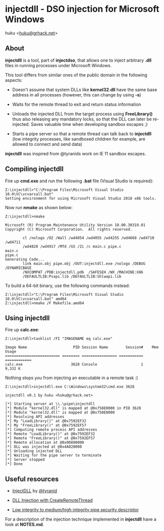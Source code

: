 # injectdll - DSO injection for Microsoft Windows

huku &lt;[huku@grhack.net](mailto:huku@grhack.net)&gt;


## About

**injectdll** is a tool, part of **injectdso**, that allows one to inject
arbitrary **.dll** files in running processes under Microsoft Windows.

This tool differs from similar ones of the public domain in the following 
aspects:

  * Doesn't assume that system DLLs like **kernel32.dll** have the same base
  address in all processes (however, this can change by using **-s**)

  * Waits for the remote thread to exit and return status information

  * Unloads the injected DLL from the target process using **FreeLibrary()** 
  thus also releasing any mandatory locks, so that the DLL can later be 
  re-injected. Saves valuable time when developing sandbox escapes ;)

  * Starts a pipe server so that a remote thread can talk back to **injectdll**
  (low integrity processes, like sandboxed children for example, are allowed to
  connect and send data)

**injectdll** was inspired from @tyranids work on IE 11 sandbox escapes.


## Compiling injectdll

Fire up **cmd.exe** and run the following **.bat** file (Visual Studio is
required):

```
Z:\injectdll>"C:\Program Files\Microsoft Visual Studio 10.0\VC\vcvarsall.bat"
Setting environment for using Microsoft Visual Studio 2010 x86 tools.
```

Now run **nmake** as shown below:

```
Z:\injectdll>nmake

Microsoft (R) Program Maintenance Utility Version 10.00.30319.01
Copyright (C) Microsoft Corporation.  All rights reserved.

        cl /nologo /O2 /Wall /wd4054 /wd4055 /wd4255 /wd4668 /wd4710 /wd4711 
        /wd4820 /wd4917 /MTd /GS /Zi /c main.c pipe.c
main.c
pipe.c
Generating Code...
        link main.obj pipe.obj /OUT:injectdll.exe /nologo /DEBUG /DYNAMICBASE 
        /NXCOMPAT /PDB:injectdll.pdb  /SAFESEH /WX /MACHINE:X86 
        /DEFAULTLIB:Psapi.lib /DEFAULTLIB:Shlwapi.lib
```

To build a 64-bit binary, use the following commands instead:

```
Z:\injectdll>"C:\Program Files\Microsoft Visual Studio 10.0\VC\vcvarsall.bat" amd64
Z:\injectdll>nmake /F Makefile.amd64
```


## Using injectdll

Fire up **calc.exe**:

```
Z:\injectdll>tasklist /FI "IMAGENAME eq calc.exe"

Image Name                     PID Session Name        Session#    Mem Usage
========================= ======== ================ =========== ============
calc.exe                      3628 Console                    1      9,332 K
```

Nothing stops you from injecting an executable in a remote task :)

```
Z:\injectdll>injectdll.exe C:\Windows\system32\cmd.exe 3628

injectdll v0.1 by huku <huku@grhack.net>

[*] Starting server at \\.\pipe\injectdll
[*] Module "kernel32.dll" is mapped at @0x758E0000 in PID 3628
[*] Module "kernel32.dll" is mapped at @0x758E0000
[*] Resolving API addresses
[*] My "LoadLibrary()" at @0x7592EF32
[*] My "FreeLibrary()" at @0x7592EF57
[*] Computing remote process API addresses
[*] Remote "LoadLibrary()" at @0x7592EF32
[*] Remote "FreeLibrary()" at @0x7592EF57
[*] Remote allocation at @0x00A90000
[*] DLL was injected at @0x4A020000
[*] Unloading injected DLL
[*] Waiting for the pipe server to terminate
[*] Server stopped
[*] Done
```


## Useful resources

  * [InjectDLL](https://github.com/tyranid/IE11SandboxEscapes/tree/master/InjectDll) 
  by [@tyranid](https://github.com/tyranid)

  * [DLL Injection with CreateRemoteThread](http://stackoverflow.com/questions/22750112/dll-injection-with-createremotethread)

  * [Low integrity to medium/high integrity pipe security descriptor](http://stackoverflow.com/questions/9589141/low-integrity-to-medium-high-integrity-pipe-security-descriptor)

For a description of the injection technique implemented in **injectdll** have
a look at **NOTES.md**.

